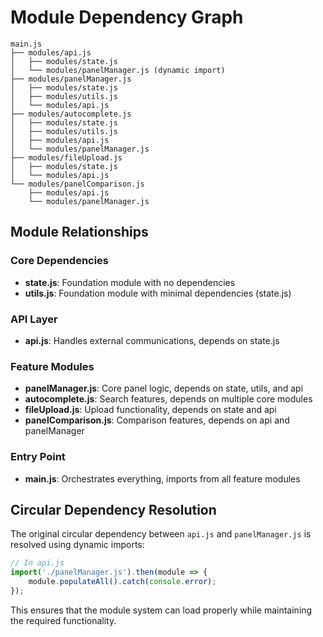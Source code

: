 # Module Dependency Graph

```
main.js
├── modules/api.js
│   ├── modules/state.js
│   └── modules/panelManager.js (dynamic import)
├── modules/panelManager.js
│   ├── modules/state.js
│   ├── modules/utils.js
│   └── modules/api.js
├── modules/autocomplete.js
│   ├── modules/state.js
│   ├── modules/utils.js
│   ├── modules/api.js
│   └── modules/panelManager.js
├── modules/fileUpload.js
│   ├── modules/state.js
│   └── modules/api.js
└── modules/panelComparison.js
    ├── modules/api.js
    └── modules/panelManager.js
```

## Module Relationships

### Core Dependencies
- **state.js**: Foundation module with no dependencies
- **utils.js**: Foundation module with minimal dependencies (state.js)

### API Layer
- **api.js**: Handles external communications, depends on state.js

### Feature Modules
- **panelManager.js**: Core panel logic, depends on state, utils, and api
- **autocomplete.js**: Search features, depends on multiple core modules
- **fileUpload.js**: Upload functionality, depends on state and api
- **panelComparison.js**: Comparison features, depends on api and panelManager

### Entry Point
- **main.js**: Orchestrates everything, imports from all feature modules

## Circular Dependency Resolution

The original circular dependency between `api.js` and `panelManager.js` is resolved using dynamic imports:

```javascript
// In api.js
import('./panelManager.js').then(module => {
    module.populateAll().catch(console.error);
});
```

This ensures that the module system can load properly while maintaining the required functionality.
